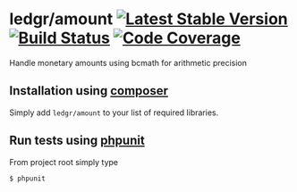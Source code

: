 # ledgr/amount [![Latest Stable Version](https://poser.pugx.org/ledgr/amount/v/stable.png)](https://packagist.org/packages/ledgr/amount) [![Build Status](https://travis-ci.org/ledgr/amount.svg)](https://travis-ci.org/ledgr/amount) [![Code Coverage](https://scrutinizer-ci.com/g/ledgr/amount/badges/coverage.png?s=dcb5723212cfa5c0df1ebae5abed887d2e44d508)](https://scrutinizer-ci.com/g/ledgr/amount/)


Handle monetary amounts using bcmath for arithmetic precision


Installation using [composer](http://getcomposer.org/)
------------------------------------------------------
Simply add `ledgr/amount` to your list of required libraries.


Run tests  using [phpunit](http://phpunit.de/)
----------------------------------------------
From project root simply type

    $ phpunit

